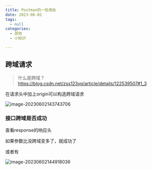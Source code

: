 ```yaml
---
title: Postman的一些用处
date: 2023-06-02 
tags: 
  - null
categories: 
  - 其他
  - 小知识

---
```


## 跨域请求

> 什么是跨域？https://blog.csdn.net/zss123yq/article/details/122539507#1_3

在请求头中加上origin可以构造跨域请求

![image-20230602143743706](https://typora-1309665611.cos.ap-nanjing.myqcloud.com/typora/image-20230602143743706.png)

### 接口跨域是否成功

查看response的响应头

如果参数比没跨域变多了，就成功了

或者有

![image-20230602144918036](https://typora-1309665611.cos.ap-nanjing.myqcloud.com/typora/image-20230602144918036.png)